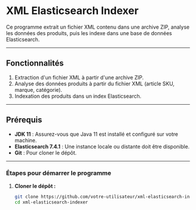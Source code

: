 # XML Elasticsearch Indexer

Ce programme extrait un fichier XML contenu dans une archive ZIP, analyse les données des produits, puis les indexe dans une base de données Elasticsearch.

---

## Fonctionnalités

1. Extraction d'un fichier XML à partir d'une archive ZIP.
2. Analyse des données produits à partir du fichier XML (article SKU, marque, catégorie).
3. Indexation des produits dans un index Elasticsearch.

---

## Prérequis

- **JDK 11** : Assurez-vous que Java 11 est installé et configuré sur votre machine.
- **Elasticsearch 7.4.1** : Une instance locale ou distante doit être disponible.
- **Git** : Pour cloner le dépôt.

---

### Étapes pour démarrer le programme

1. **Cloner le dépôt :**
   ```bash
   git clone https://github.com/votre-utilisateur/xml-elasticsearch-indexer.git
   cd xml-elasticsearch-indexer
